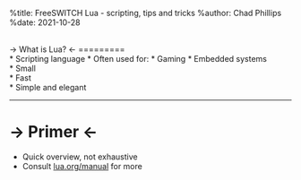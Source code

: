 %title: FreeSWITCH Lua - scripting, tips and tricks
%author: Chad Phillips
%date: 2021-10-28

<br>
-> What is Lua? <-
=========

<br>
* Scripting language
* Often used for:
  * Gaming
  * Embedded systems
<br>
* Small
<br>
* Fast
<br>
* Simple and elegant

----

-> Primer <-
=========

* Quick overview, not exhaustive
* Consult [lua.org/manual](https://www.lua.org/manual/) for more
